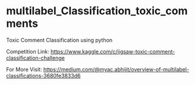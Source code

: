 # multilabel_Classification_toxic_comments
Toxic Comment Classification using python


Competition Link: https://www.kaggle.com/c/jigsaw-toxic-comment-classification-challenge

For More Visit: https://medium.com/@myac.abhijit/overview-of-multilabel-classifications-3680fe3833d6
